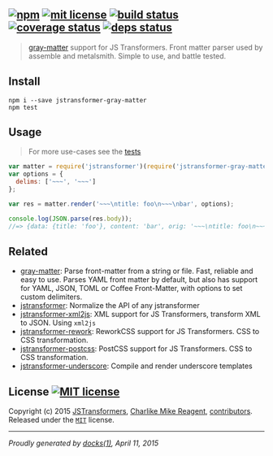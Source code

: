 ## [![npm][npmjs-img]][npmjs-url] [![mit license][license-img]][license-url] [![build status][travis-img]][travis-url] [![coverage status][coveralls-img]][coveralls-url] [![deps status][daviddm-img]][daviddm-url]

> [gray-matter](https://github.com/jonschlinkert/gray-matter) support for JS Transformers. Front matter parser used by assemble and metalsmith. Simple to use, and battle tested.

## Install
```
npm i --save jstransformer-gray-matter
npm test
```


## Usage
> For more use-cases see the [tests](./test/index.js)

```js
var matter = require('jstransformer')(require('jstransformer-gray-matter'));
var options = {
  delims: ['~~~', '~~~']
};

var res = matter.render('~~~\ntitle: foo\n~~~\nbar', options);

console.log(JSON.parse(res.body));
//=> {data: {title: 'foo'}, content: 'bar', orig: '~~~\ntitle: foo\n~~~\nbar'};
```


## Related
- [gray-matter](https://github.com/jonschlinkert/gray-matter): Parse front-matter from a string or file. Fast, reliable and easy to use. Parses YAML front matter by default, but also has support for YAML, JSON, TOML or Coffee Front-Matter, with options to set custom delimiters.
- [jstransformer](https://github.com/jstransformers/jstransformer): Normalize the API of any jstransformer
- [jstransformer-xml2js](https://github.com/tunnckoCore/jstransformer-xml2js): XML support for JS Transformers, transform XML to JSON. Using `xml2js`
- [jstransformer-rework](https://github.com/jstransformers/jstransformer-rework): ReworkCSS support for JS Transformers. CSS to CSS transformation.
- [jstransformer-postcss](https://github.com/jstransformers/jstransformer-postcss): PostCSS support for JS Transformers. CSS to CSS transformation.
- [jstransformer-underscore](https://github.com/jstransformers/jstransformer-underscore): Compile and render underscore templates


## License [![MIT license][license-img]][license-url]
Copyright (c) 2015 [JSTransformers][jstransformers-url], [Charlike Mike Reagent][contrib-more], [contributors][contrib-graf].  
Released under the [`MIT`][license-url] license.


[jstransformers-url]: https://github.com/jstransformers

[npmjs-url]: http://npm.im/jstransformer-gray-matter
[npmjs-img]: https://img.shields.io/npm/v/jstransformer-gray-matter.svg?style=flat&label=jstransformer-gray-matter

[coveralls-url]: https://coveralls.io/r/jstransformers/jstransformer-gray-matter?branch=master
[coveralls-img]: https://img.shields.io/coveralls/jstransformers/jstransformer-gray-matter.svg?style=flat

[license-url]: https://github.com/jstransformers/jstransformer-gray-matter/blob/master/LICENSE.md
[license-img]: https://img.shields.io/badge/license-MIT-blue.svg?style=flat

[travis-url]: https://travis-ci.org/jstransformers/jstransformer-gray-matter
[travis-img]: https://img.shields.io/travis/jstransformers/jstransformer-gray-matter.svg?style=flat

[daviddm-url]: https://david-dm.org/jstransformers/jstransformer-gray-matter
[daviddm-img]: https://img.shields.io/david/jstransformers/jstransformer-gray-matter.svg?style=flat

[author-gratipay]: https://gratipay.com/tunnckoCore
[author-twitter]: https://twitter.com/tunnckoCore
[author-github]: https://github.com/tunnckoCore
[author-npmjs]: https://npmjs.org/~tunnckocore

[contrib-more]: http://j.mp/1stW47C
[contrib-graf]: https://github.com/jstransformers/jstransformer-gray-matter/graphs/contributors

***

_Proudly generated by [docks(1)](https://github.com/tunnckoCore), April 11, 2015_
